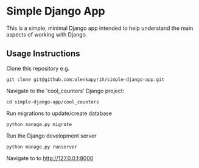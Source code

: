 # Simple Django App
This is a simple, minimal Django app intended to help understand the main aspects of working with Django.

## Usage Instructions
Clone this repository e.g.

```
git clone git@github.com:olenkapyrih/simple-django-app.git
```

Navigate to the 'cool_counters' Django project:

```
cd simple-django-app/cool_counters
```

Run migrations to update/create database
```
python manage.py migrate
```

Run the Django development server
```
python manage.py runserver
```

Navigate to to http://127.0.0.1:8000
